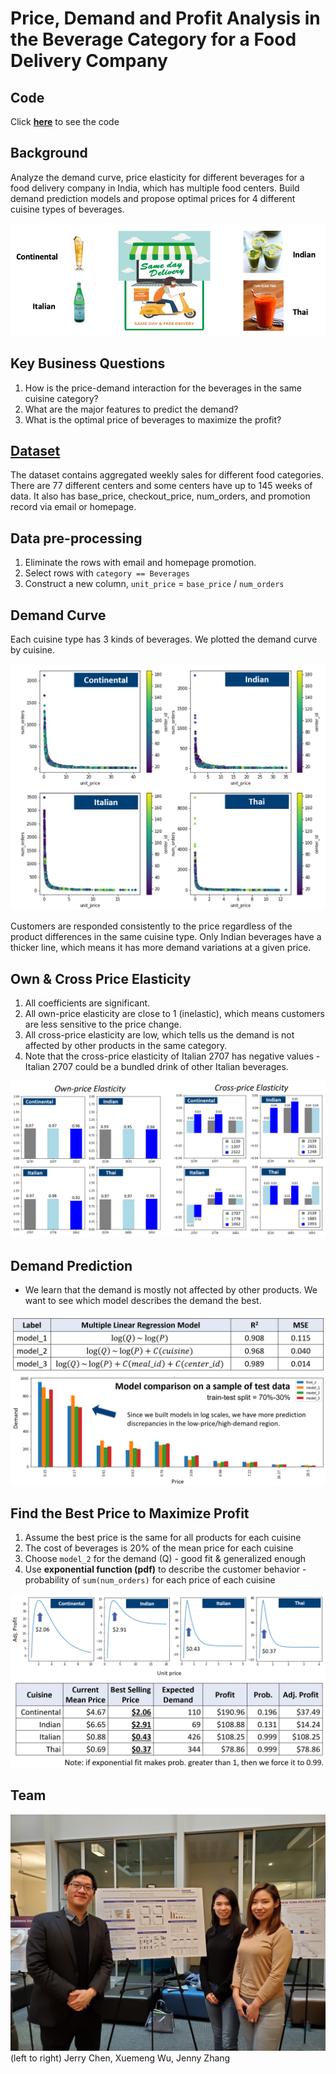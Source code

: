 #  Price, Demand and Profit Analysis in the Beverage Category for a Food Delivery Company

## Code

Click **[here](food_dilivery_v1.ipynb)** to see the code

## Background

Analyze the demand curve, price elasticity for different beverages for a food delivery company in India, which has multiple food centers. Build demand prediction models and propose optimal prices for 4 different cuisine types of beverages.

<img src="img/fooddelivery.png">

## Key Business Questions

1. How is the price-demand interaction for the beverages in the same cuisine category?
2. What are the major features to predict the demand?
3. What is the optimal price of beverages to maximize the profit?

## [Dataset](https://datahack.analyticsvidhya.com/contest/genpact-machine-learning-hackathon-1/)

The dataset contains aggregated weekly sales for different food categories. There are 77 different centers and some centers have up to 145 weeks of data. It also has base_price, checkout_price, num_orders, and promotion record via email or homepage.

## Data pre-processing

1. Eliminate the rows with email and homepage promotion.
2. Select rows with `category == Beverages` 
3. Construct a new column, `unit_price` = `base_price` / `num_orders` 


## Demand Curve

Each cuisine type has 3 kinds of beverages. We plotted the demand curve by cuisine.

<img src="img/demand_curve_poster.PNG">

Customers are responded consistently to the price regardless of the product differences in the same cuisine type. Only Indian beverages have a thicker line, which means it has more demand variations at a given price. 


## Own & Cross Price Elasticity

1. All coefficients are significant. 
2. All own-price elasticity are close to 1 (inelastic), which means customers are less sensitive to the price change. 
3. All cross-price elasticity are low, which tells us the demand is not affected by other products in the same category. 
4. Note that the cross-price elasticity of Italian 2707 has negative values - Italian 2707 could be a bundled drink of other Italian beverages.

<img src="img/elasticity_poster.PNG">

## Demand Prediction

- We learn that the demand is mostly not affected by other products. We want to see which model describes the demand the best.  

<img src="img/models_poster.PNG">

## Find the Best Price to Maximize Profit

1. Assume the best price is the same for all products for each cuisine
2. The cost of beverages is 20% of the mean price for each cuisine
3. Choose `model_2` for the demand (Q) - good fit & generalized enough
4. Use **exponential function (pdf)** to describe the customer behavior - probability of `sum(num_orders)` for each price of each cuisine

<img src="img/optimal_price_poster.PNG">

## Team 

<img src="img/Team.jpg">
(left to right) Jerry Chen, Xuemeng Wu, Jenny Zhang
